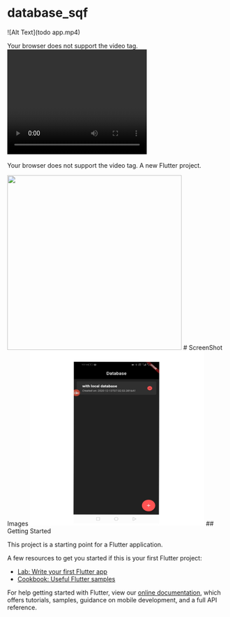 # database_sqf
![Alt Text](todo app.mp4)

Your browser does not support the video tag.
 <video width="320" height="240" autoplay>
  <source src="todo app.mp4" type="video/mp4">

Your browser does not support the video tag.
</video> 
A new Flutter project.

<img src="todo app.mp4" width="400" height="400"  >
# ScreenShot Images
<img src="screenshot/PicsArt_12-13-07.44.30.jpg" width="400" height="400"  >
## Getting Started

This project is a starting point for a Flutter application.

A few resources to get you started if this is your first Flutter project:

- [Lab: Write your first Flutter app](https://flutter.dev/docs/get-started/codelab)
- [Cookbook: Useful Flutter samples](https://flutter.dev/docs/cookbook)

For help getting started with Flutter, view our
[online documentation](https://flutter.dev/docs), which offers tutorials,
samples, guidance on mobile development, and a full API reference.
